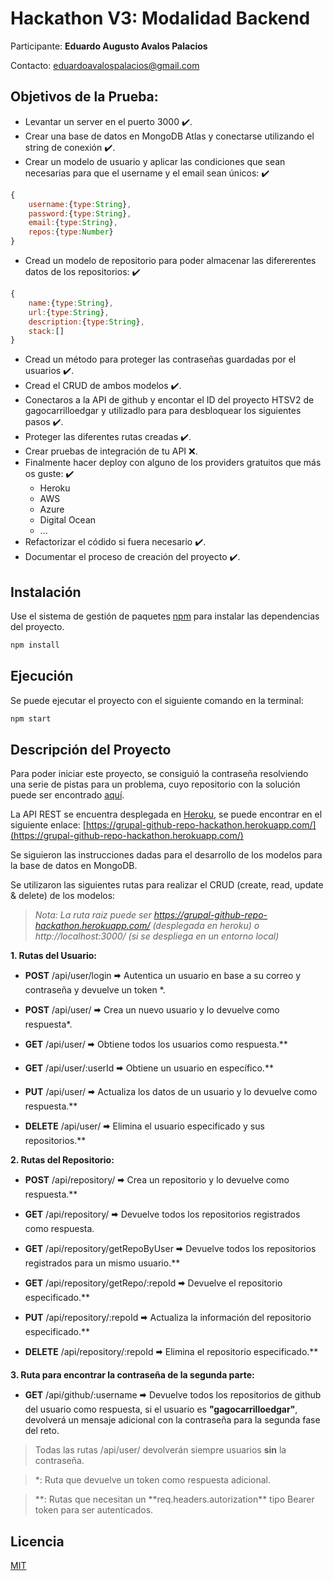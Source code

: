 # Hackathon V3: Modalidad Backend

Participante: **Eduardo Augusto Avalos Palacios**

Contacto: eduardoavalospalacios@gmail.com

## Objetivos de la Prueba:

- Levantar un server en el puerto 3000 ✔️.
- Crear una base de datos en MongoDB Atlas y conectarse utilizando el string de conexión ✔️.
- Crear un modelo de usuario y aplicar las condiciones que sean necesarias para que el username y el email sean únicos: ✔️

```js
{
    username:{type:String},
    password:{type:String},
    email:{type:String},
    repos:{type:Number}
}
```

- Cread un modelo de repositorio para poder almacenar las difererentes datos de los repositorios: ✔️

```js
{
    name:{type:String},
    url:{type:String},
    description:{type:String},
    stack:[]
}
```

- Cread un método para proteger las contraseñas guardadas por el usuarios ✔️.
- Cread el CRUD de ambos modelos ✔️.
- Conectaros a la API de github y encontar el ID del proyecto HTSV2 de gagocarrilloedgar y utilizadlo para para desbloquear los siguientes pasos ✔️.
- Proteger las diferentes rutas creadas ✔️.
- Crear pruebas de integración de tu API ❌.
- Finalmente hacer deploy con alguno de los providers gratuitos que más os guste: ✔️
  - Heroku
  - AWS
  - Azure
  - Digital Ocean
  - ...
- Refactorizar el códido si fuera necesario ✔️.
- Documentar el proceso de creación del proyecto ✔️.

## Instalación

Use el sistema de gestión de paquetes [npm](https://www.npmjs.com/) para instalar las dependencias del proyecto.

```bash
npm install
```

## Ejecución

Se puede ejecutar el proyecto con el siguiente comando en la terminal:

```bash
npm start
```

## Descripción del Proyecto

Para poder iniciar este proyecto, se consiguió la contraseña resolviendo una serie de pistas para un problema, cuyo repositorio con la solución puede ser encontrado [aquí](https://github.com/EDAUAVPA/hackathon-scaperoom).

La API REST se encuentra desplegada en [Heroku](https://www.heroku.com/), se puede encontrar en el siguiente enlace: [https://grupal-github-repo-hackathon.herokuapp.com/](https://grupal-github-repo-hackathon.herokuapp.com/)

Se siguieron las instrucciones dadas para el desarrollo de los modelos para la base de datos en MongoDB.

Se utilizaron las siguientes rutas para realizar el CRUD (create, read, update & delete) de los modelos:

> _Nota: La ruta raiz puede ser https://grupal-github-repo-hackathon.herokuapp.com/ (desplegada en heroku) o http://localhost:3000/ (si se despliega en un entorno local)_

**1. Rutas del Usuario:**

- **POST** /api/user/login 🠮 Autentica un usuario en base a su correo y contraseña y devuelve un token \*.

- **POST** /api/user/ 🠮 Crea un nuevo usuario y lo devuelve como respuesta\*.

- **GET** /api/user/ 🠮 Obtiene todos los usuarios como respuesta.\*\*

- **GET** /api/user/:userId 🠮 Obtiene un usuario en específico.\*\*

- **PUT** /api/user/ 🠮 Actualiza los datos de un usuario y lo devuelve como respuesta.\*\*

- **DELETE** /api/user/ 🠮 Elimina el usuario especificado y sus repositorios.\*\*

**2. Rutas del Repositorio:**

- **POST** /api/repository/ 🠮 Crea un repositorio y lo devuelve como respuesta.\*\*

- **GET** /api/repository/ 🠮 Devuelve todos los repositorios registrados como respuesta.

- **GET** /api/repository/getRepoByUser 🠮 Devuelve todos los repositorios registrados para un mismo usuario.\*\*

- **GET** /api/repository/getRepo/:repoId 🠮 Devuelve el repositorio especificado.\*\*

- **PUT** /api/repository/:repoId 🠮 Actualiza la información del repositorio especificado.\*\*

- **DELETE** /api/repository/:repoId 🠮 Elimina el repositorio especificado.\*\*

**3. Ruta para encontrar la contraseña de la segunda parte:**

- **GET** /api/github/:username 🠮 Devuelve todos los repositorios de github del usuario como respuesta, si el usuario es **"gagocarrilloedgar"**, devolverá un mensaje adicional con la contraseña para la segunda fase del reto.

> Todas las rutas /api/user/ devolverán siempre usuarios **sin** la contraseña.

> \*: Ruta que devuelve un token como respuesta adicional.

> **: Rutas que necesitan un **req.headers.autorization\*\* tipo Bearer token para ser autenticados.

## Licencia

[MIT](https://choosealicense.com/licenses/mit/)
